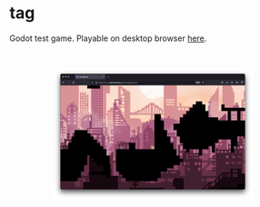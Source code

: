 # tag

Godot test game. Playable on desktop browser [here](https://www.marlo.works/games/tag/tag.html).

<br>
<p align="center">
<a href="https://www.marlo.works/games/tag/tag.html">
<img src="art/screenshot.png" width=70%>
</a>
</p>

